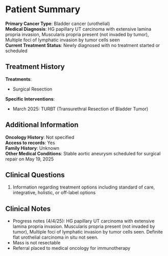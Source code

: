 # Patient Summary

**Primary Cancer Type**: Bladder cancer (urothelial)  
**Medical Diagnosis**: HG papillary UT carcinoma with extensive lamina propria invasion, Muscularis propria present (not invaded by tumor), Multiple foci of lymphatic invasion by tumor cells seen  
**Current Treatment Status**: Newly diagnosed with no treatment started or scheduled  

## Treatment History

**Treatments**:  
- Surgical Resection

**Specific Interventions**:  
- March 2025: TURBT (Transurethral Resection of Bladder Tumor)

## Additional Information

**Oncology History**: Not specified  
**Access to records**: Yes  
**Family History**: Unknown  
**Other Medical Conditions**: Stable aortic aneurysm scheduled for surgical repair on May 19, 2025

## Clinical Questions

1. Information regarding treatment options including standard of care, integrative, holistic, or off-label options

## Clinical Notes

- Progress notes (4/4/25): HG papillary UT carcinoma with extensive lamina propria invasion. Muscularis propria present (not invaded by tumor), Multiple foci of lymphatic invasion by tumor cells seen. Definite flat urothelial carcinoma in situ not seen.
- Mass is not resectable
- Referral placed to medical oncology for immunotherapy

